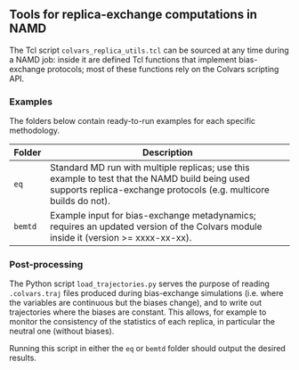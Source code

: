 ## Tools for replica-exchange computations in NAMD

The Tcl script `colvars_replica_utils.tcl` can be sourced at any time during a NAMD job: inside it are defined Tcl functions that implement bias-exchange protocols; most of these functions rely on the Colvars scripting API.


### Examples

The folders below contain ready-to-run examples for each specific methodology.

Folder | Description
------ | -----------
`eq` | Standard MD run with multiple replicas; use this example to test that the NAMD build being used supports replica-exchange protocols (e.g. multicore builds do not).
`bemtd` | Example input for bias-exchange metadynamics; requires an updated version of the Colvars module inside it (version >= xxxx-xx-xx).


### Post-processing


The Python script `load_trajectories.py` serves the purpose of reading `.colvars.traj` files produced during bias-exchange simulations (i.e. where the variables are continuous but the biases change), and to write out trajectories where the biases are constant.  This allows, for example to monitor the consistency of the statistics of each replica, in particular the neutral one (without biases).

Running this script in either the `eq` or `bemtd` folder should output the desired results.
